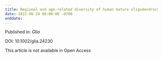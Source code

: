 ```yaml
---
title: Regional and age-related diversity of human mature oligodendrocytes.
date: 2022-06-24 00:00:00 -0700
enddate:
---
```


Published in: *Glia*

DOI: 10.1002/glia.24230

This article is not available in Open Access


